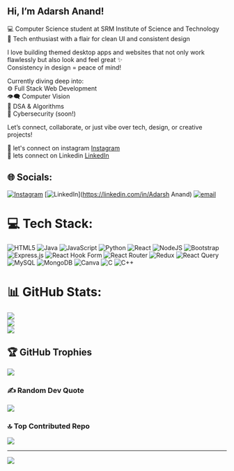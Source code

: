 ## Hi, I’m Adarsh Anand!<br>
💻 Computer Science student at SRM Institute of Science and Technology<br>
🎨 Tech enthusiast with a flair for clean UI and consistent design<br>

I love building themed desktop apps and websites that not only work flawlessly but also look and feel great ✨<br>
Consistency in design = peace of mind!

Currently diving deep into:<br>
⚙  Full Stack Web Development<br>
👁️‍🗨️ Computer Vision<br>
🧠 DSA & Algorithms<br>
🔐 Cybersecurity (soon!)<br>

Let’s connect, collaborate, or just vibe over tech, design, or creative projects!<br>

📸 let's connect on instagram [Instagram](https://www.instagram.com/_worry.wart_/)<br>
💼 lets connect on Linkedin [LinkedIn](https://www.linkedin.com/in/adarsh-anand-9a1914290/)<br>


## 🌐 Socials:
[![Instagram](https://img.shields.io/badge/Instagram-%23E4405F.svg?logo=Instagram&logoColor=white)](https://instagram.com/_worry.wart_) [![LinkedIn](https://img.shields.io/badge/LinkedIn-%230077B5.svg?logo=linkedin&logoColor=white)](https://linkedin.com/in/Adarsh Anand) [![email](https://img.shields.io/badge/Email-D14836?logo=gmail&logoColor=white)](mailto:adarshchotu09@gmail.com) 

# 💻 Tech Stack:
![HTML5](https://img.shields.io/badge/html5-%23E34F26.svg?style=for-the-badge&logo=html5&logoColor=white) ![Java](https://img.shields.io/badge/java-%23ED8B00.svg?style=for-the-badge&logo=openjdk&logoColor=white) ![JavaScript](https://img.shields.io/badge/javascript-%23323330.svg?style=for-the-badge&logo=javascript&logoColor=%23F7DF1E) ![Python](https://img.shields.io/badge/python-3670A0?style=for-the-badge&logo=python&logoColor=ffdd54) ![React](https://img.shields.io/badge/react-%2320232a.svg?style=for-the-badge&logo=react&logoColor=%2361DAFB) ![NodeJS](https://img.shields.io/badge/node.js-6DA55F?style=for-the-badge&logo=node.js&logoColor=white) ![Bootstrap](https://img.shields.io/badge/bootstrap-%238511FA.svg?style=for-the-badge&logo=bootstrap&logoColor=white) ![Express.js](https://img.shields.io/badge/express.js-%23404d59.svg?style=for-the-badge&logo=express&logoColor=%2361DAFB) ![React Hook Form](https://img.shields.io/badge/React%20Hook%20Form-%23EC5990.svg?style=for-the-badge&logo=reacthookform&logoColor=white) ![React Router](https://img.shields.io/badge/React_Router-CA4245?style=for-the-badge&logo=react-router&logoColor=white) ![Redux](https://img.shields.io/badge/redux-%23593d88.svg?style=for-the-badge&logo=redux&logoColor=white) ![React Query](https://img.shields.io/badge/-React%20Query-FF4154?style=for-the-badge&logo=react%20query&logoColor=white) ![MySQL](https://img.shields.io/badge/mysql-4479A1.svg?style=for-the-badge&logo=mysql&logoColor=white) ![MongoDB](https://img.shields.io/badge/MongoDB-%234ea94b.svg?style=for-the-badge&logo=mongodb&logoColor=white) ![Canva](https://img.shields.io/badge/Canva-%2300C4CC.svg?style=for-the-badge&logo=Canva&logoColor=white) ![C](https://img.shields.io/badge/c-%2300599C.svg?style=for-the-badge&logo=c&logoColor=white) ![C++](https://img.shields.io/badge/c++-%2300599C.svg?style=for-the-badge&logo=c%2B%2B&logoColor=white)
# 📊 GitHub Stats:
![](https://github-readme-stats.vercel.app/api?username=Adarsh0759&theme=dark&hide_border=false&include_all_commits=false&count_private=false)<br/>
![](https://nirzak-streak-stats.vercel.app/?user=Adarsh0759&theme=dark&hide_border=false)<br/>
![](https://github-readme-stats.vercel.app/api/top-langs/?username=Adarsh0759&theme=dark&hide_border=false&include_all_commits=false&count_private=false&layout=compact)

## 🏆 GitHub Trophies
![](https://github-profile-trophy.vercel.app/?username=Adarsh0759&theme=merko&no-frame=false&no-bg=true&margin-w=4)

### ✍️ Random Dev Quote
![](https://quotes-github-readme.vercel.app/api?type=horizontal&theme=radical)

### 🔝 Top Contributed Repo
![](https://github-contributor-stats.vercel.app/api?username=Adarsh0759&limit=5&theme=shadow_blue&combine_all_yearly_contributions=true)

---
[![](https://visitcount.itsvg.in/api?id=Adarsh0759&icon=9&color=3)](https://visitcount.itsvg.in)

<!-- Proudly created with GPRM ( https://gprm.itsvg.in ) -->
